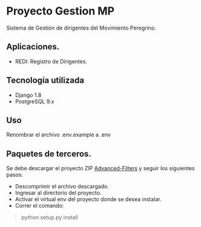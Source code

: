 # Proyecto Gestion MP
Sistema de Gestión de dirigentes del Movimiento Peregrino.

## Aplicaciones.
- REDI: Registro de Dirigentes.

## Tecnología utilizada
- Django 1.8
- PostgreSQL 9.x

## Uso
Renombrar el archivo .env.example a .env

## Paquetes de terceros.

Se debe descargar el proyecto ZIP [Advanced-Filters](https://github.com/modlinltd/django-advanced-filters/tree/master) y seguir los siguientes pasos:

 - Descomprimir el archivo descargado.
 - Ingresar al directorio del proyecto.
 - Activar el virtual env del proyecto donde se desea instalar.
 - Correr el comando:
> python setup.py install